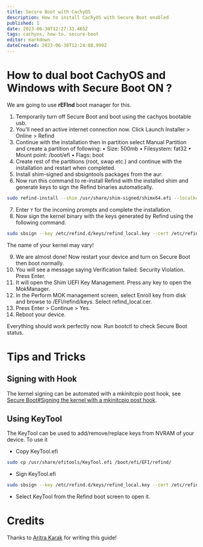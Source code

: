 ```yaml
---
title: Secure Boot with CachyOS
description: How to install CachyOS with Secure Boot enabled
published: 1
date: 2023-06-30T12:27:33.465Z
tags: cachyos, how-to, secure-boot
editor: markdown
dateCreated: 2023-06-30T12:24:08.999Z
---
```


# How to dual boot CachyOS and Windows with Secure Boot ON ?

We are going to use **rEFInd** boot manager for this.

1. Temporarily turn off Secure Boot and boot using the cachyos bootable usb.
2. You'll need an active internet connection now.
Click Launch Installer > Online > Refind
3. Continue with the installation then in partition select Manual Partition and create a partition of following:
• Size: 500mb
• Filesystem: fat32
• Mount point: /boot/efi
• Flags: boot
4. Create rest of the partitions (root, swap etc.) and continue with the installation and restart when completed.
5. Install shim-signed and sbsigntools packages from the aur.
6. Now run this command to re-install Refind with the installed shim and generate keys to sign the Refind binaries automatically.
```bash
sudo refind-install --shim /usr/share/shim-signed/shimx64.efi --localkeys
```
7. Enter `Y` for the incoming prompts and complete the installation.
8. Now sign the kernel binary with the keys generated by Refind using the following command.
```bash
sudo sbsign --key /etc/refind.d/keys/refind_local.key --cert /etc/refind.d/keys/refind_local.crt --output /boot/vmlinuz-linux-cachyos /boot/vmlinuz-linux-cachyos
```
The name of your kernel may vary!

9. We are almost done! Now restart your device and turn on Secure Boot then boot normally.
10. You will see a message saying Verification failed: Security Violation. Press Enter.
11. It will open the Shim UEFI Key Management. Press any key to open the MokManager.
12. In the Perform MOK management screen, select Enroll key from disk and browse to /EFI/refind/keys. Select refind_local.cer.
13. Press Enter > Continue > Yes.
14. Reboot your device.

Everything should work perfectly now. Run bootctl to check Secure Boot status.



# Tips and Tricks

## Signing with Hook
The kernel signing can be automated with a mkinitcpio post hook, see [Secure Boot#Signing the kernel with a mkinitcpio post hook](https://wiki.archlinux.org/title/Secure_Boot#Signing_the_kernel_with_a_mkinitcpio_post_hook).

## Using KeyTool
The KeyTool can be used to add/remove/replace keys from NVRAM of your device. To use it
- Copy KeyTool.efi
```bash
sudo cp /usr/share/efitools/KeyTool.efi /boot/efi/EFI/refind/
```

- Sign KeyTool.efi
```bash
sudo sbsign --key /etc/refind.d/keys/refind_local.key --cert /etc/refind.d/keys/refind_local.crt --output /boot/efi/EFI/refind/KeyTool.efi /boot/efi/EFI/refind/KeyTool.efi
```

- Select KeyTool from the Refind boot screen to open it.

# Credits

Thanks to [Aritra Karak](https://github.com/tr1ckydev) for writing this guide!
